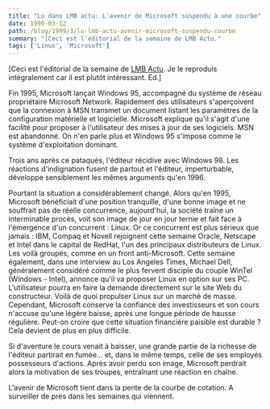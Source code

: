 ```yaml
---
title: "Lu dans LMB actu: L'avenir de Microsoft suspendu à une courbe"
date: 1999-03-12
path: /blog/1999/3/lu-lmb-actu-avenir-microsoft-suspendu-courbe
summary: "[Ceci est l'éditorial de la semaine de LMB Actu."
tags: ['Linux', 'Microsoft']
---
```


<P>
[Ceci est l'éditorial de la semaine de <A HREF="http://www.lmb.cnrs.fr/Webdo.html">LMB Actu</A>. Je le reproduis
intégralement car il est plutôt intéressant.  Ed.]
</P>

<P>Fin 1995, Microsoft lançait Windows 95, accompagné du système de réseau
propriétaire Microsoft Network. Rapidement des utilisateurs s'aperçoivent
que la connexion à MSN transmet un document listant les paramètres de la
configuration matérielle et logicielle. Microsoft explique qu'il s'agit
d'une facilité pour proposer à l'utilisateur des mises à jour de ses
logiciels. MSN est abandonné. On n'en parle plus et Windows 95 s'impose
comme le système d'exploitation dominant.</P>

<P>Trois ans après ce pataquès, l'éditeur récidive avec Windows 98. Les
réactions d'indignation fusent de partout et l'éditeur, imperturbable,
développe sensiblement les mêmes arguments qu'en 1996.</P>

<P>Pourtant la situation a considérablement changé. Alors qu'en 1995,
Microsoft bénéficiait d'une position tranquille, d'une bonne image et ne
souffrait pas de réelle concurrence, aujourd'hui, la société traîne un
interminable procès, voit son image de jour en jour ternie et fait face à
l'émergence d'un concurrent : Linux. Or ce concurrent est plus sérieux que
jamais : IBM, Compaq et Novell rejoignent cette semaine Oracle, Netscape et
Intel dans le capital de RedHat, l'un des principaux distributeurs de
Linux. Les voilà groupés, comme en un front anti-Microsoft. Cette semaine
également, dans une interview au Los Angeles Times, Michael Dell,
généralement considéré comme le plus fervent disciple du couple WinTel
(Windows - Intel), annonce qu'il va proposer Linux en option sur ses PC.
L'utilisateur pourra en faire la demande directement sur le site Web du
constructeur. Voilà de quoi propulser Linux sur un marché de masse.
Cependant, Microsoft conserve la confiance des investisseurs et son cours
n'accuse qu'une légère baisse, après une longue période de hausse
régulière. Peut-on croire que cette situation financière paisible est
durable ? Cela devient de plus en plus difficile.</P>

<P>Si d'aventure le cours venait à baisser, une grande partie de la richesse
de l'éditeur partirait en fumée... et, dans le même temps, celle de ses
employés possesseurs d'actions. Après avoir perdu son image, Microsoft
perdrait alors la motivation de ses troupes, entraînant une réaction en
chaîne.</P>

<P>L'avenir de Microsoft tient dans la pente de la courbe de cotation. A
surveiller de près dans les semaines qui viennent.</P>


